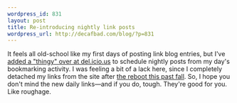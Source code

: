 ```yaml
--- 
wordpress_id: 831
layout: post
title: Re-introducing nightly link posts
wordpress_url: http://decafbad.com/blog/?p=831
---
```

It feels all old-school like my first days of posting link blog entries, but I've [added a "thingy" over at del.icio.us][thingy] to schedule nightly posts from my day's bookmarking activity.  I was feeling a bit of a lack here, since I completely detached my links from the site after [the reboot this past fall][reboot].  So, I hope you don't mind the new daily links—and if you do, tough.  They're good for you.  Like roughage.

[thingy]: http://theory.isthereason.com/?p=499
[reboot]: http://decafbad.com/blog/2005/09/12/redesigninprogress

<!-- tags: delicious wordpress reboot redesign linkblogging metablogging links -->
